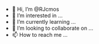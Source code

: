 - 👋 Hi, I’m @RJcmos
- 👀 I’m interested in ...
- 🌱 I’m currently learning ...
- 💞️ I’m looking to collaborate on ...
- 📫 How to reach me ...

<!---
RJcmos/RJcmos is a ✨ special ✨ repository because its `README.md` (this file) appears on your GitHub profile.
You can click the Preview link to take a look at your changes.
--->
